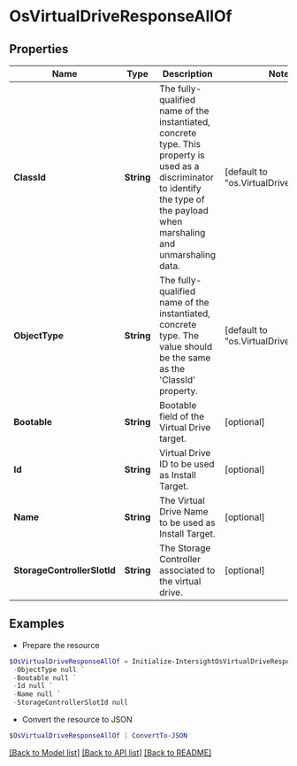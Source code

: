 # OsVirtualDriveResponseAllOf
## Properties

Name | Type | Description | Notes
------------ | ------------- | ------------- | -------------
**ClassId** | **String** | The fully-qualified name of the instantiated, concrete type. This property is used as a discriminator to identify the type of the payload when marshaling and unmarshaling data. | [default to "os.VirtualDriveResponse"]
**ObjectType** | **String** | The fully-qualified name of the instantiated, concrete type. The value should be the same as the &#39;ClassId&#39; property. | [default to "os.VirtualDriveResponse"]
**Bootable** | **String** | Bootable field of the Virtual Drive target. | [optional] 
**Id** | **String** | Virtual Drive ID to be used as Install Target. | [optional] 
**Name** | **String** | The Virtual Drive Name to be used as Install Target. | [optional] 
**StorageControllerSlotId** | **String** | The Storage Controller associated to the virtual drive. | [optional] 

## Examples

- Prepare the resource
```powershell
$OsVirtualDriveResponseAllOf = Initialize-IntersightOsVirtualDriveResponseAllOf  -ClassId null `
 -ObjectType null `
 -Bootable null `
 -Id null `
 -Name null `
 -StorageControllerSlotId null
```

- Convert the resource to JSON
```powershell
$OsVirtualDriveResponseAllOf | ConvertTo-JSON
```

[[Back to Model list]](../README.md#documentation-for-models) [[Back to API list]](../README.md#documentation-for-api-endpoints) [[Back to README]](../README.md)

